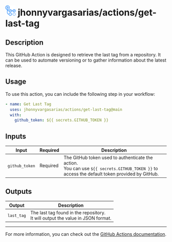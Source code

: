 # <img src="../assets/images/github-actions-logo.png" alt="github actions logo" style="height: 32px"  /> jhonnyvargasarias/actions/get-last-tag

## Description

This GitHub Action is designed to retrieve the last tag from a repository. It can be used to automate versioning or to gather information about the latest release.

## Usage

To use this action, you can include the following step in your workflow:

```yaml
- name: Get Last Tag
  uses: jhonnyvargasarias/actions/get-last-tag@main
  with:
    github_token: ${{ secrets.GITHUB_TOKEN }}
```

## Inputs

| Input          | Required | Description                                                                                                                                      |
| -------------- | -------- | ------------------------------------------------------------------------------------------------------------------------------------------------ |
| `github_token` | Required | The GitHub token used to authenticate the action.<br />You can use `${{ secrets.GITHUB_TOKEN }}` to access the default token provided by GitHub. |

## Outputs

| Output     | Description                                                                        |
| ---------- | ---------------------------------------------------------------------------------- |
| `last_tag` | The last tag found in the repository.<br/>It will output the value in JSON format. |

---

For more information, you can check out the [GitHub Actions documentation](https://docs.github.com/en/actions).
